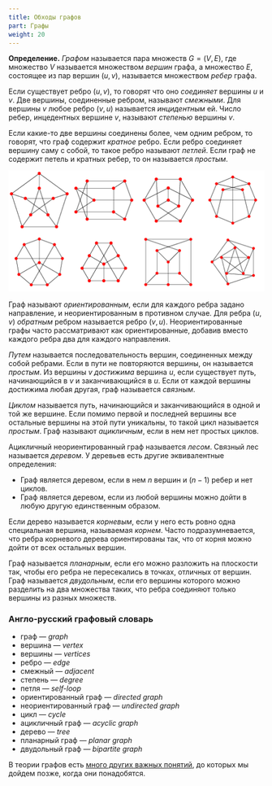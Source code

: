 ```yaml
---
title: Обходы графов
part: Графы
weight: 20
---
```


**Определение.** *Графом* называется пара множеств $G = (V, E)$, где множество $V$ называется множеством *вершин* графа, а множество $E$, состоящее из пар вершин $(u, v)$, называется множеством *ребер* графа.

Если существует ребро $(u, v)$, то говорят что оно *соединяет* вершины $u$ и $v$. Две вершины, соединенные ребром, называют *смежными*. Для вершины $v$ любое ребро $(v, u)$ называется *инцидентным* ей. Число ребер, инцедентных вершине $v$, называют *степенью* вершины $v$.

Если какие-то две вершины соединены более, чем одним ребром, то говорят, что граф содержит *кратное* ребро. Если ребро соединяет вершину саму с собой, то такое ребро называют *петлей*. Если граф не содержит петель и кратных ребер, то он называется *простым*.

![Разные простые неориентированные графы](img/graphs.gif)

Граф называют *ориентированным*, если для каждого ребра задано направление, и неориентированным в противном случае. Для ребра $(u, v)$ *обратным* ребром называется ребро $(v, u)$. Неориентированные графы часто рассматривают как ориентированные, добавив вместо каждого ребра два для каждого направления.

*Путем* называется последовательность вершин, соединенных между собой ребрами. Если в пути не повторяются вершины, он называется *простым*. Из вершины $v$ *достижима* вершина $u$, если существует путь, начинающийся в $v$ и заканчивающийся в $u$. Если от каждой вершины достижима любая другая, граф называется *связным*.

*Циклом* называется путь, начинающийся и заканчивающийся в одной и той же вершине. Если помимо первой и последней вершины все остальные вершины на этой пути уникальны, то такой цикл называется *простым*. Граф называют *ацикличным*, если в нем нет простых циклов.

Ацикличный неориентированный граф называется *лесом*. Связный лес называется *деревом*. У деревьев есть другие эквивалентные определения:

- Граф является деревом, если в нем $n$ вершин и $(n-1)$ ребер и нет циклов.
- Граф является деревом, если из любой вершины можно дойти в любую другую единственным образом.

Если дерево называется *корневым*, если у него есть ровно одна специальная вершина, называемая *корнем*. Часто подразумневается, что ребра корневого дерева ориентированы так, что от корня можно дойти от всех остальных вершин.

Граф называется *планарным*, если его можно разложить на плоскости так, чтобы его ребра не пересекались в точках, отличных от вершин. Граф называется *двудольным*, если его вершины которого можно разделить на два множества таких, что ребра соединяют только вершины из разных множеств.

### Англо-русский графовый словарь

- граф — *graph*
- вершина — *vertex*
- вершины — *vertices*
- ребро — *edge*
- смежный — *adjacent*
- степень — *degree*
- петля — *self-loop*
- ориентированный граф — *directed graph*
- неориентированный граф — *undirected graph*
- цикл — *cycle*
- ацикличный граф — *acyclic graph*
- дерево — *tree*
- планарный граф — *planar graph*
- двудольный граф — *bipartite graph*

В теории графов есть [много других важных понятий](https://en.wikipedia.org/wiki/Glossary_of_graph_theory), до которых мы дойдем позже, когда они понадобятся.
